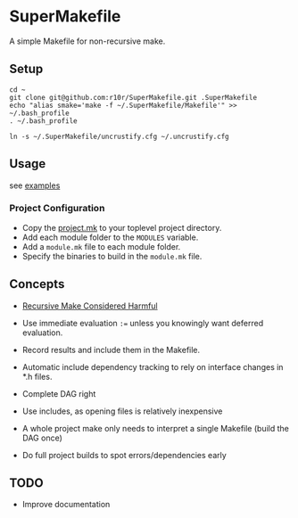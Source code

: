 SuperMakefile
==============

A simple Makefile for non-recursive make.

## Setup

	cd ~
	git clone git@github.com:r10r/SuperMakefile.git .SuperMakefile
	echo "alias smake='make -f ~/.SuperMakefile/Makefile'" >> ~/.bash_profile
	. ~/.bash_profile

	ln -s ~/.SuperMakefile/uncrustify.cfg ~/.uncrustify.cfg

## Usage

see [examples](examples)

### Project Configuration

* Copy the [project.mk](templates/project.mk) to your toplevel project directory.
* Add each module folder to the `MODULES` variable.
* Add a `module.mk` file to each module folder.
* Specify the binaries to build in the `module.mk` file.

## Concepts

* [Recursive Make Considered Harmful](http://miller.emu.id.au/pmiller/books/rmch/)

* Use immediate evaluation `:=` unless you knowingly want deferred evaluation.
* Record results and include them in the Makefile.
* Automatic include dependency tracking to rely on interface changes in *.h files.
* Complete DAG right
* Use includes, as opening files is relatively inexpensive
* A whole project make only needs to interpret a single Makefile (build the DAG once)
* Do full project builds to spot errors/dependencies early

## TODO

* Improve documentation